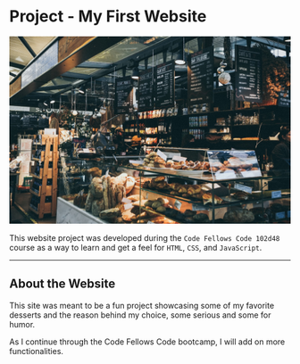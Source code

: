# Project - My First Website

![An asthetically pleasing bakery background](./assets/img/hero.jpeg "Bakery & coffee shop image")

This website project was developed during the `Code Fellows Code 102d48` course as a way to learn and get a feel for `HTML`, `CSS`, and `JavaScript`.

---

## About the Website

This site was meant to be a fun project showcasing some of my favorite desserts and the reason behind my choice, some serious and some for humor.

As I continue through the Code Fellows Code bootcamp, I will add on more functionalities.
